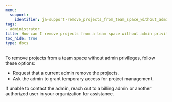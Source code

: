 ```yaml
---
menu:
  support:
    identifier: ja-support-remove_projects_from_team_space_without_admin_privileges
tags:
- administrator
title: How can I remove projects from a team space without admin privileges?
toc_hide: true
type: docs
---
```


To remove projects from a team space without admin privileges, follow these options:

- Request that a current admin remove the projects.
- Ask the admin to grant temporary access for project management.

If unable to contact the admin, reach out to a billing admin or another authorized user in your organization for assistance.